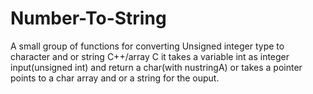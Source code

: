 # Number-To-String
A small group of functions for converting Unsigned integer type to character and or string C++/array C
it takes a variable int as integer input(unsigned int) and return a char(with nustringA) or takes a pointer points to a char array and or a string for the ouput.
